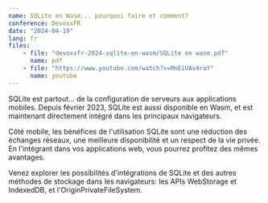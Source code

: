 ```yaml
---
name: SQLite en Wasm... pourquoi faire et comment?
conference: DevoxxFR
date: "2024-04-19"
lang: fr
files:
    - file: "devoxxfr-2024-sqlite-en-wasm/SQLite en wasm.pdf"
      name: pdf
    - file: "https://www.youtube.com/watch?v=MnEiUAv4raY"
      name: youtube
---
```

SQLite est partout... de la configuration de serveurs aux applications mobiles. Depuis février 2023, SQLite est aussi disponible en Wasm, et est maintenant directement intégré dans les principaux navigateurs.

Côté mobile, les bénéfices de l'utilisation SQLite sont une réduction des échanges réseaux, une meilleure disponibilité et un respect de la vie privée. En l'intégrant dans vos applications web, vous pourrez profitez des mêmes avantages.

Venez explorer les possibilités d'intégrations de SQLite et des autres méthodes de stockage dans les navigateurs: les APIs WebStorage et IndexedDB, et l'OriginPrivateFileSystem.
